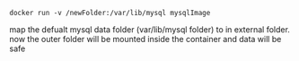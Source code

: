 ```cli
docker run -v /newFolder:/var/lib/mysql mysqlImage
```
map the defualt mysql data folder (var/lib/mysql folder) to in external folder.
now the outer folder will be mounted inside the container and data will be safe